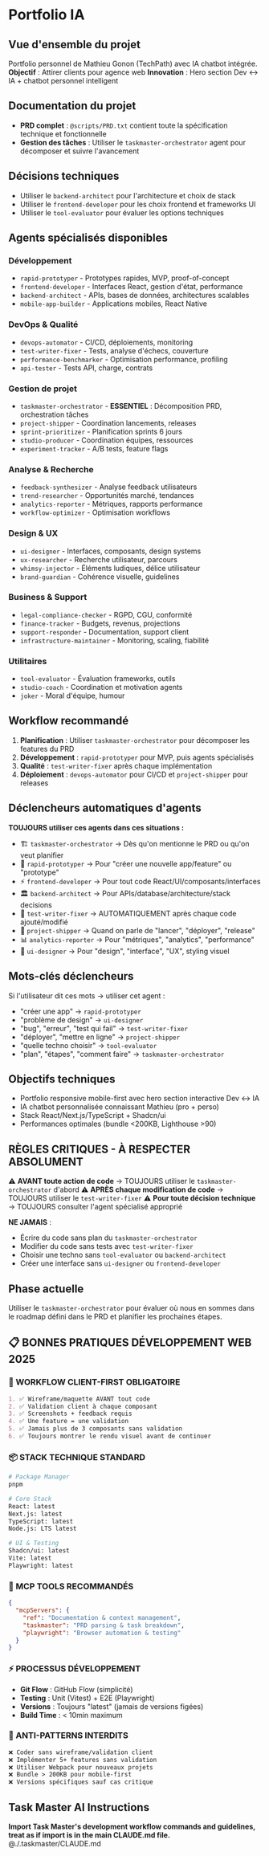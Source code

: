 # Portfolio IA

## Vue d'ensemble du projet
Portfolio personnel de Mathieu Gonon (TechPath) avec IA chatbot intégrée.
**Objectif** : Attirer clients pour agence web 
**Innovation** : Hero section Dev ↔ IA + chatbot personnel intelligent


## Documentation du projet
- **PRD complet** : `@scripts/PRD.txt` contient toute la spécification technique et fonctionnelle
- **Gestion des tâches** : Utiliser le `taskmaster-orchestrator` agent pour décomposer et suivre l'avancement

## Décisions techniques
- Utiliser le `backend-architect` pour l'architecture et choix de stack
- Utiliser le `frontend-developer` pour les choix frontend et frameworks UI
- Utiliser le `tool-evaluator` pour évaluer les options techniques

## Agents spécialisés disponibles

### Développement
- `rapid-prototyper` - Prototypes rapides, MVP, proof-of-concept
- `frontend-developer` - Interfaces React, gestion d'état, performance
- `backend-architect` - APIs, bases de données, architectures scalables
- `mobile-app-builder` - Applications mobiles, React Native

### DevOps & Qualité
- `devops-automator` - CI/CD, déploiements, monitoring
- `test-writer-fixer` - Tests, analyse d'échecs, couverture
- `performance-benchmarker` - Optimisation performance, profiling
- `api-tester` - Tests API, charge, contrats

### Gestion de projet
- `taskmaster-orchestrator` - **ESSENTIEL** : Décomposition PRD, orchestration tâches
- `project-shipper` - Coordination lancements, releases
- `sprint-prioritizer` - Planification sprints 6 jours
- `studio-producer` - Coordination équipes, ressources
- `experiment-tracker` - A/B tests, feature flags

### Analyse & Recherche
- `feedback-synthesizer` - Analyse feedback utilisateurs
- `trend-researcher` - Opportunités marché, tendances
- `analytics-reporter` - Métriques, rapports performance
- `workflow-optimizer` - Optimisation workflows

### Design & UX
- `ui-designer` - Interfaces, composants, design systems
- `ux-researcher` - Recherche utilisateur, parcours
- `whimsy-injector` - Éléments ludiques, délice utilisateur
- `brand-guardian` - Cohérence visuelle, guidelines

### Business & Support
- `legal-compliance-checker` - RGPD, CGU, conformité
- `finance-tracker` - Budgets, revenus, projections
- `support-responder` - Documentation, support client
- `infrastructure-maintainer` - Monitoring, scaling, fiabilité

### Utilitaires
- `tool-evaluator` - Évaluation frameworks, outils
- `studio-coach` - Coordination et motivation agents
- `joker` - Moral d'équipe, humour

## Workflow recommandé

1. **Planification** : Utiliser `taskmaster-orchestrator` pour décomposer les features du PRD
2. **Développement** : `rapid-prototyper` pour MVP, puis agents spécialisés
3. **Qualité** : `test-writer-fixer` après chaque implémentation
4. **Déploiement** : `devops-automator` pour CI/CD et `project-shipper` pour releases

## Déclencheurs automatiques d'agents

**TOUJOURS utiliser ces agents dans ces situations :**

- 🏗️ `taskmaster-orchestrator` → Dès qu'on mentionne le PRD ou qu'on veut planifier
- 🚀 `rapid-prototyper` → Pour "créer une nouvelle app/feature" ou "prototype"
- ⚡ `frontend-developer` → Pour tout code React/UI/composants/interfaces
- 🏛️ `backend-architect` → Pour APIs/database/architecture/stack decisions
- 🧪 `test-writer-fixer` → AUTOMATIQUEMENT après chaque code ajouté/modifié
- 🚢 `project-shipper` → Quand on parle de "lancer", "déployer", "release"
- 📊 `analytics-reporter` → Pour "métriques", "analytics", "performance"
- 🎨 `ui-designer` → Pour "design", "interface", "UX", styling visuel

## Mots-clés déclencheurs

Si l'utilisateur dit ces mots → utiliser cet agent :
- "créer une app" → `rapid-prototyper`
- "problème de design" → `ui-designer` 
- "bug", "erreur", "test qui fail" → `test-writer-fixer`
- "déployer", "mettre en ligne" → `project-shipper`
- "quelle techno choisir" → `tool-evaluator`
- "plan", "étapes", "comment faire" → `taskmaster-orchestrator`

## Objectifs techniques
- Portfolio responsive mobile-first avec hero section interactive Dev ↔ IA
- IA chatbot personnalisée connaissant Mathieu (pro + perso)
- Stack React/Next.js/TypeScript + Shadcn/ui
- Performances optimales (bundle <200KB, Lighthouse >90)

## RÈGLES CRITIQUES - À RESPECTER ABSOLUMENT

⚠️ **AVANT toute action de code** → TOUJOURS utiliser le `taskmaster-orchestrator` d'abord
⚠️ **APRÈS chaque modification de code** → TOUJOURS utiliser le `test-writer-fixer`
⚠️ **Pour toute décision technique** → TOUJOURS consulter l'agent spécialisé approprié

**NE JAMAIS** :
- Écrire du code sans plan du `taskmaster-orchestrator`
- Modifier du code sans tests avec `test-writer-fixer`
- Choisir une techno sans `tool-evaluator` ou `backend-architect`
- Créer une interface sans `ui-designer` ou `frontend-developer`

## Phase actuelle
Utiliser le `taskmaster-orchestrator` pour évaluer où nous en sommes dans le roadmap défini dans le PRD et planifier les prochaines étapes.

## 📋 **BONNES PRATIQUES DÉVELOPPEMENT WEB 2025**

### **🎯 WORKFLOW CLIENT-FIRST OBLIGATOIRE**
```markdown
1. ✅ Wireframe/maquette AVANT tout code
2. ✅ Validation client à chaque composant
3. ✅ Screenshots + feedback requis
4. ✅ Une feature = une validation
5. ✅ Jamais plus de 3 composants sans validation
6. ✅ Toujours montrer le rendu visuel avant de continuer
```

### **📦 STACK TECHNIQUE STANDARD**
```bash
# Package Manager
pnpm

# Core Stack
React: latest
Next.js: latest
TypeScript: latest
Node.js: LTS latest

# UI & Testing
Shadcn/ui: latest
Vite: latest
Playwright: latest
```

### **🔧 MCP TOOLS RECOMMANDÉS**
```json
{
  "mcpServers": {
    "ref": "Documentation & context management",
    "taskmaster": "PRD parsing & task breakdown",
    "playwright": "Browser automation & testing"
  }
}
```

### **⚡ PROCESSUS DÉVELOPPEMENT**
- **Git Flow** : GitHub Flow (simplicité)
- **Testing** : Unit (Vitest) + E2E (Playwright)
- **Versions** : Toujours "latest" (jamais de versions figées)
- **Build Time** : < 10min maximum

### **🚫 ANTI-PATTERNS INTERDITS**
```markdown
❌ Coder sans wireframe/validation client
❌ Implémenter 5+ features sans validation
❌ Utiliser Webpack pour nouveaux projets
❌ Bundle > 200KB pour mobile-first
❌ Versions spécifiques sauf cas critique
```

## Task Master AI Instructions
**Import Task Master's development workflow commands and guidelines, treat as if import is in the main CLAUDE.md file.**
@./.taskmaster/CLAUDE.md
